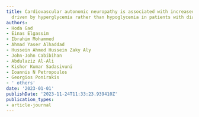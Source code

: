 ```yaml
---
title: Cardiovascular autonomic neuropathy is associated with increased glycemic variability
  driven by hyperglycemia rather than hypoglycemia in patients with diabetes
authors:
- Hoda Gad
- Einas Elgassim
- Ibrahim Mohammed
- Ahmad Yaser Alhaddad
- Hussein Ahmed Hussein Zaky Aly
- John-John Cabibihan
- Abdulaziz Al-Ali
- Kishor Kumar Sadasivuni
- Ioannis N Petropoulos
- Georgios Ponirakis
- ' others'
date: '2023-01-01'
publishDate: '2023-11-24T11:33:23.939410Z'
publication_types:
- article-journal
---
```

